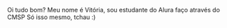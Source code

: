 Oi tudo bom?
Meu nome é Vitória, sou estudante do Alura faço através do CMSP
Só isso mesmo, tchau :)
